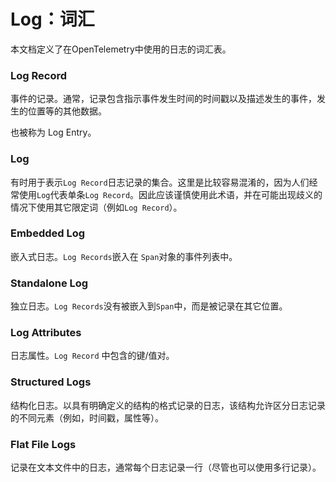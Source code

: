 # Log：词汇

本文档定义了在OpenTelemetry中使用的日志的词汇表。

### Log Record

事件的记录。通常，记录包含指示事件发生时间的时间戳以及描述发生的事件，发生的位置等的其他数据。

也被称为 Log Entry。

### Log

有时用于表示`Log Record`日志记录的集合。这里是比较容易混淆的，因为人们经常使用`Log`代表单条`Log Record`。因此应该谨慎使用此术语，并在可能出现歧义的情况下使用其它限定词（例如`Log Record`）。

### Embedded Log

嵌入式日志。`Log Records`嵌入在 `Span`对象的事件列表中。

### Standalone Log

独立日志。`Log Records`没有被嵌入到`Span`中，而是被记录在其它位置。

### Log Attributes

日志属性。`Log Record` 中包含的键/值对。

### Structured Logs

结构化日志。以具有明确定义的结构的格式记录的日志，该结构允许区分日志记录的不同元素（例如，时间戳，属性等）。

### Flat File Logs

记录在文本文件中的日志，通常每个日志记录一行（尽管也可以使用多行记录）。

